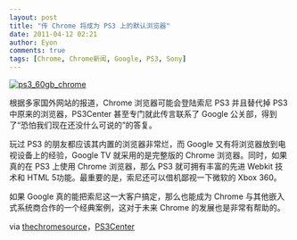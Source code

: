 ```yaml
---
layout: post
title: "传 Chrome 将成为 PS3 上的默认浏览器"
date: 2011-04-12 02:21
author: Eyon
comments: true
tags: [Chrome, Chrome新闻, Google, PS3, Sony]
---
```

<a href="http://img.chromi.org/2011/04/ps3_60gb_chrome.jpeg">![](http://img.chromi.org/2011/04/ps3_60gb_chrome.jpeg "ps3_60gb_chrome")</a>

根据多家国外网站的报道，Chrome 浏览器可能会登陆索尼 PS3 并且替代掉 PS3 中原来的浏览器，PS3Center 甚至专门就此传言联系了 Google 公关部，得到了“恐怕我们现在还没什么可说的”的答复。

玩过 PS3 的朋友都应该其内置的浏览器非常烂，而 Google 又有将浏览器放到电视设备上的经验，Google TV 就采用的是完整版的 Chrome 浏览器。同时，如果真的在 PS3 上使用 Chrome 浏览器，那么 PS3 就可拥有丰富的先进 Webkit 技术和 HTML 5功能。最重要的是，索尼还可以借机鄙视一下微软的 Xbox 360。

如果 Google 真的能把索尼这一大客户搞定，那么也能成为 Chrome 与其他嵌入式系统商合作的一个经典案例，这对于未来 Chrome 的发展也是非常有帮助的。

via [thechromesource](http://www.thechromesource.com/will-chrome-be-included-in-the-ps3/)，[PS3Center](http://www.ps3center.net/news/5108/official-response-from-google-regarding-ps3-chrome/)
